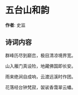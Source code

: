 # 五台山和韵

**作者**: 史监

## 诗词内容

群峰历尽到巅峦，极目清凉境界宽。

山入雁门真设险，地藏佛国即长安。

雨来绝涧自成响，云渡远溪时作团。

花落经台钟梵寂，袈裟香霭翠云蟠。


